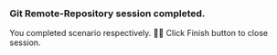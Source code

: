 ### Git Remote-Repository session completed.
You completed scenario respectively. 👏🏻
Click Finish button to close session.